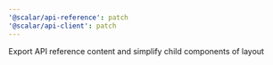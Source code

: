 ```yaml
---
'@scalar/api-reference': patch
'@scalar/api-client': patch
---
```


Export API reference content and simplify child components of layout
